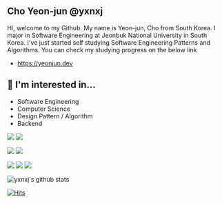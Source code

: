 Cho Yeon-jun @yxnxj
------------------------

Hi, welcome to my Github. My name is Yeon-jun, Cho from South Korea. I major in Software Engineering at Jeonbuk National University in South Korea. I've just started self studying Software Engineering Patterns and Algorithms. You can check my studying progress on the below link


- https://yeonjun.dev


🔭 I'm interested in...
-------------------------
- Software Engineering
- Computer Science
- Design Pattern / Algorithm
- Backend

 <img src="https://img.shields.io/badge/Java-007396?style=flat-square&logo=Java&logoColor=white"/> <img src="https://img.shields.io/badge/Python-3766AB?style=flat-square&logo=Python&logoColor=white"/> 
 
   <img src="https://img.shields.io/badge/Spring-6DB33F?style=flat-square&logo=Spring&logoColor=white"/> <img src="https://img.shields.io/badge/Android-3DDC84?style=flat-square&logo=Android&logoColor=white"/> 
  
  <img src="https://img.shields.io/badge/Firebase-FFCA28?style=flat-square&logo=Firebase&logoColor=white"/> <img src="https://img.shields.io/badge/MariaDB-003545?style=flat-square&logo=MariaDB&logoColor=white"/> <img src="https://img.shields.io/badge/MySQL-4479A1?style=flat-square&logo=MySQL&logoColor=white"/> 



<!---
ChoYeonJun/ChoYeonJun is a ✨ special ✨ repository because its `README.md` (this file) appears on your GitHub profile.
You can click the Preview link to take a look at your changes.
--->

![yxnxj's github stats](https://github-readme-stats.vercel.app/api?username=yxnxj&show_icons=true)


[![Hits](https://hits.seeyoufarm.com/api/count/incr/badge.svg?url=https%3A%2F%2Fgithub.com%2FChoYeonJun&count_bg=%2379C83D&title_bg=%23555555&icon=&icon_color=%23E7E7E7&title=hits&edge_flat=false)](https://hits.seeyoufarm.com)
